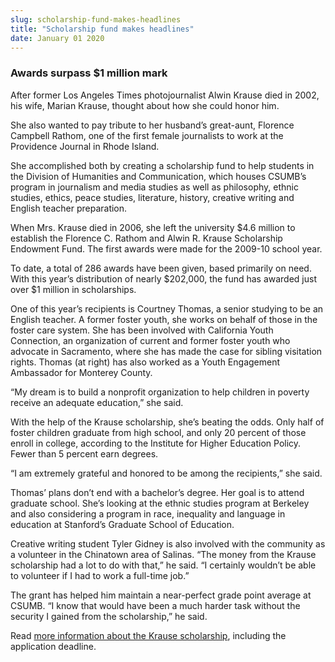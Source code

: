 ```yaml
---
slug: scholarship-fund-makes-headlines
title: "Scholarship fund makes headlines"
date: January 01 2020
---
```


<h3>Awards surpass $1 million mark</h3><p>After former Los Angeles Times photojournalist Alwin Krause died in 2002, his wife, Marian Krause, thought about how she could honor him.
</p><p>She also wanted to pay tribute to her husband’s great&#45;aunt, Florence Campbell Rathom, one of the first female journalists to work at the Providence Journal in Rhode Island.
</p><p>She accomplished both by creating a scholarship fund to help students in the Division of Humanities and Communication, which houses CSUMB’s program in journalism and media studies as well as philosophy, ethnic studies, ethics, peace studies, literature, history, creative writing and English teacher preparation.
</p><p>When Mrs. Krause died in 2006, she left the university $4.6 million to establish the Florence C. Rathom and Alwin R. Krause Scholarship Endowment Fund. The first awards were made for the 2009&#45;10 school year.
</p><p>To date, a total of 286 awards have been given, based primarily on need. With this year’s distribution of nearly $202,000, the fund has awarded just over $1 million in scholarships.
</p><p>One of this year’s recipients is Courtney Thomas, a senior studying to be an English teacher. A former foster youth, she works on behalf of those in the foster care system. She has been involved with California Youth Connection, an organization of current and former foster youth who advocate in Sacramento, where she has made the case for sibling visitation rights. Thomas &#40;at right&#41; has also worked as a Youth Engagement Ambassador for Monterey County.
</p><p>“My dream is to build a nonprofit organization to help children in poverty receive an adequate education,” she said.
</p><p>With the help of the Krause scholarship, she’s beating the odds. Only half of foster children graduate from high school, and only 20 percent of those enroll in college, according to the Institute for Higher Education Policy. Fewer than 5 percent earn degrees.
</p><p>“I am extremely grateful and honored to be among the recipients,” she said.
</p><p>Thomas’ plans don’t end with a bachelor’s degree. Her goal is to attend graduate school. She’s looking at the ethnic studies program at Berkeley and also considering a program in race, inequality and language in education at Stanford’s Graduate School of Education.
</p><p>Creative writing student Tyler Gidney is also involved with the community as a volunteer in the Chinatown area of Salinas. “The money from the Krause scholarship had a lot to do with that,” he said. “I certainly wouldn’t be able to volunteer if I had to work a full&#45;time job.”
</p><p>The grant has helped him maintain a near&#45;perfect grade point average at CSUMB. “I know that would have been a much harder task without the security I gained from the scholarship,” he said.
</p><p>Read <a href="http://hcom.csumb.edu/students">more information about the Krause scholarship</a>, including the application deadline.
</p>
